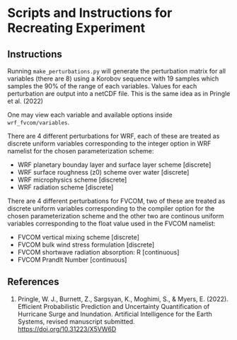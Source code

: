 # Scripts and Instructions for Recreating Experiment

## Instructions
Running `make_perturbations.py` will generate the perturbation matrix for all variables (there are 8) using a Korobov sequence with 19 samples which samples the 90% of the range of each variables. Values for each perturbation are output into a netCDF file. This is the same idea as in Pringle et al. (2022)

One may view each variable and available options inside `wrf_fvcom/variables`. 

There are 4 different perturbations for WRF, each of these are treated as discrete uniform variables corresponding to the integer option in WRF namelist for the chosen parameterization scheme:
- WRF planetary bounday layer and surface layer scheme [discrete]
- WRF surface roughness (z0) scheme over water [discrete]
- WRF microphysics scheme [discrete]
- WRF radiation scheme [discrete]

There are 4 different perturbations for FVCOM, two of these are treated as discrete uniform variables corresponding to the compiler option for the chosen parameterization scheme and the other two are continous uniform variables corresponding to the float value used in the FVCOM namelist:
- FVCOM vertical mixing scheme [discrete]
- FVCOM bulk wind stress formulation [discrete]
- FVCOM shortwave radiation absorption: R [continuous]
- FVCOM Prandlt Number [continuous]

## References
1. Pringle, W. J., Burnett, Z., Sargsyan, K., Moghimi, S., & Myers, E. (2022). Efficient Probabilistic Prediction and Uncertainty Quantification of Hurricane Surge and Inundation. Artificial Intelligence for the Earth Systems, revised manuscript submitted. https://doi.org/10.31223/X5VW6D    
